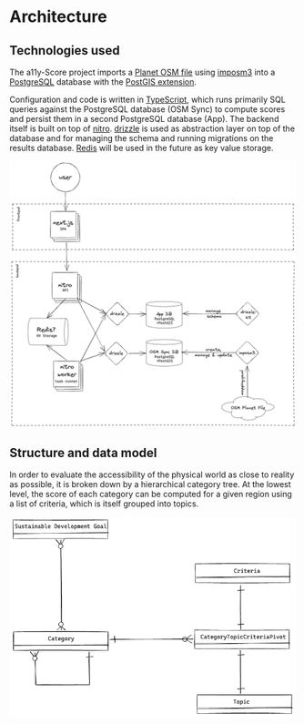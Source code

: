 # Architecture

## Technologies used

The a11y-Score project imports a [Planet OSM file](https://planet.openstreetmap.org/) using [imposm3](https://imposm.org/docs/imposm3/latest/) into a [PostgreSQL](https://www.postgresql.org/) database with the [PostGIS extension](https://postgis.net/).

Configuration and code is written in [TypeScript](https://www.typescriptlang.org/), which runs primarily SQL queries against the PostgreSQL database (OSM Sync) to compute scores and persist them in a second PostgreSQL database (App). The backend itself is built on top of [nitro](https://nitro.build/). [drizzle](https://orm.drizzle.team/) is used as abstraction layer on top of the database and for managing the schema and running migrations on the results database. [Redis](https://redis.io/) will be used in the future as key value storage.

![Architecture overview](../_assets/diagrams/architecture-overview.excalidraw.png)

## Structure and data model

In order to evaluate the accessibility of the physical world as close to reality as possible, it is broken down by a hierarchical category tree. At the lowest level, the score of each category can be computed for a given region using a list of criteria, which is itself grouped into topics.

![ER diagram of the data structure](../_assets/diagrams/er-diagram-data-structure.excalidraw.png)
